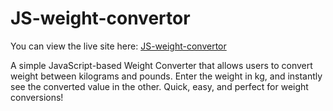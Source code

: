 # JS-weight-convertor

You can view the live site here: [JS-weight-convertor](https://js-weight-convertor.onrender.com/)

A simple JavaScript-based Weight Converter that allows users to convert weight between kilograms and pounds. Enter the weight in kg, and instantly see the converted value in the other. Quick, easy, and perfect for weight conversions!
